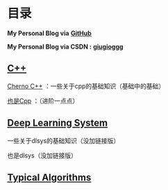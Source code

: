 # 目录

**My Personal Blog via** [**GitHub**](https://ccc-fire.github.io/)

**My Personal Blog via CSDN :** [**giugioggg**](https://blog.csdn.net/weixin_45484608)

## [C++](./01_cpp/README.md)

[Cherno C++](./01_cpp/Cherno_Cpp.md) ：一些关于cpp的基础知识（基础中的基础）

[也是Cpp](./01_cpp/Cpp.md) ：（进阶一点点）


## [Deep Learning System](./02_dlsys/README.md)

一些关于dlsys的基础知识（没加链接版）

也是dlsys（没加链接版）


## [Typical Algorithms](./03_programme/README.md)
<!-- ## [测试页面](./test/test1.md)
测试

## [测试doc2的内容](./doc2/latex.md)
测试

目录测试 -->